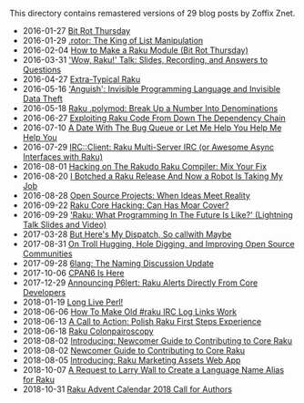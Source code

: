 This directory contains remastered versions of 29 blog posts by Zoffix Znet.

- 2016-01-27 [Bit Rot Thursday](Bit-Rot-Thursday.md)
- 2016-01-29 [.rotor: The King of List Manipulation](rotor-The-King-of-List-Manipulation.md)
- 2016-02-04 [How to Make a Raku Module (Bit Rot Thursday)](How-to-Make-a-Raku-Module-Bit-Rot-Thursday.md)
- 2016-03-31 ['Wow, Raku!' Talk: Slides, Recording, and Answers to Questions](Wow-Raku-Talk-Slides-Recording-and-Answers-to-Questions.md)
- 2016-04-27 [Extra-Typical Raku](Extra-Typical-Raku.md)
- 2016-05-16 ['Anguish': Invisible Programming Language and Invisible Data Theft](Anguish-Invisible-Programming-Language-and-Invisible-Data-Theft.md)
- 2016-05-18 [Raku .polymod: Break Up a Number Into Denominations](Raku-polymod-Break-Up-a-Number-Into-Denominations.md)
- 2016-06-27 [Exploiting Raku Code From Down The Dependency Chain](Exploiting-Raku-Code-From-Down-The-Dependency-Chain.md)
- 2016-07-10 [A Date With The Bug Queue or Let Me Help You Help Me Help You](A-Date-With-The-Bug-Queue-or-Let-Me-Help-You-Help-Me-Help-You.md)
- 2016-07-29 [IRC::Client: Raku Multi-Server IRC (or Awesome Async Interfaces with Raku)](IRC-Client-Raku-Multi-Server-IRC-or-Awesome-Async-Interfaces-with-Raku.md)
- 2016-08-01 [Hacking on The Rakudo Raku Compiler: Mix Your Fix](Hacking-on-The-Rakudo-Raku-Compiler-Mix-Your-Fix.md)
- 2016-08-20 [I Botched a Raku Release And Now a Robot Is Taking My Job](I-Botched-a-Raku-Release-And-Now-a-Robot-Is-Taking-My-Job.md)
- 2016-08-28 [Open Source Projects: When Ideas Meet Reality](Open-Source-Projects-When-Ideas-Meet-Reality.md)
- 2016-09-22 [Raku Core Hacking: Can Has Moar Cover?](Raku-Core-Hacking-Can-Has-Moar-Cover.md)
- 2016-09-29 ['Raku: What Programming In The Future Is Like?' (Lightning Talk Slides and Video)](Raku-What-Programming-In-The-Future-Is-Like-Lightning-Talk-Slides-and-Video.md)
- 2017-03-28 [But Here's My Dispatch, So callwith Maybe](But-Heres-My-Dispatch-So-callwith-Maybe.md)
- 2017-08-31 [On Troll Hugging, Hole Digging, and Improving Open Source Communities](On-Troll-Hugging-Hole-Digging-and-Improving-Open-Source-Communities.md)
- 2017-09-28 [6lang: The Naming Discussion Update](6lang-The-Naming-Discussion-Update.md)
- 2017-10-06 [CPAN6 Is Here](CPAN6-Is-Here.md)
- 2017-12-29 [Announcing P6lert: Raku Alerts Directly From Core Developers](Announcing-P6lert-Raku-Alerts-Directly-From-Core-Developers.md)
- 2018-01-19 [Long Live Perl!](Long-Live-Perl.md)
- 2018-06-06 [How To Make Old #raku IRC Log Links Work](How-To-Make-Old-#raku-IRC-Log-Links-Work.md)
- 2018-06-13 [A Call to Action: Polish Raku First Steps Experience](A-Call-to-Action-Polish-Raku-First-Steps-Experience.md)
- 2018-06-18 [Raku Colonpairoscopy](Raku-Colonpairoscopy.md)
- 2018-08-02 [Introducing: Newcomer Guide to Contributing to Core Raku](Introducing-Newcomer-Guide-to-Contributing-to-Core-Raku.md)
- 2018-08-02 [Newcomer Guide to Contributing to Core Raku](Newcomer-Guide-to-Contributing-to-Core-Raku.md)
- 2018-08-05 [Introducing: Raku Marketing Assets Web App](Introducing-Raku-Marketing-Assets-Web-App.md)
- 2018-10-07 [A Request to Larry Wall to Create a Language Name Alias for Raku](A-Request-to-Larry-Wall-to-Create-a-Language-Name-Alias-for-Raku.md)
- 2018-10-31 [Raku Advent Calendar 2018 Call for Authors](Raku-Advent-Calendar-2018-Call-for-Authors.md)
